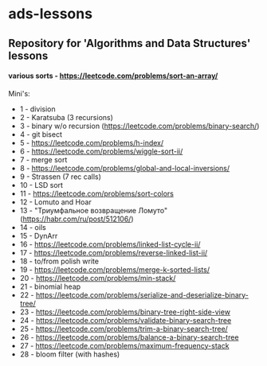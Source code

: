 # ads-lessons
## Repository for 'Algorithms and Data Structures' lessons
#### various sorts - https://leetcode.com/problems/sort-an-array/

Mini's:
- 1 - division
- 2 - Karatsuba (3 recursions)
- 3 - binary w/o recursion (https://leetcode.com/problems/binary-search/)
- 4 - git bisect
- 5 - https://leetcode.com/problems/h-index/
- 6 - https://leetcode.com/problems/wiggle-sort-ii/
- 7 - merge sort
- 8 - https://leetcode.com/problems/global-and-local-inversions/
- 9 - Strassen (7 rec calls)
- 10 - LSD sort
- 11 - https://leetcode.com/problems/sort-colors
- 12 - Lomuto and Hoar
- 13 - "Триумфальное возвращение Ломуто" (https://habr.com/ru/post/512106/)
- 14 - oils
- 15 - DynArr
- 16 - https://leetcode.com/problems/linked-list-cycle-ii/
- 17 - https://leetcode.com/problems/reverse-linked-list-ii/
- 18 - to/from polish write
- 19 - https://leetcode.com/problems/merge-k-sorted-lists/
- 20 - https://leetcode.com/problems/min-stack/
- 21 - binomial heap
- 22 - https://leetcode.com/problems/serialize-and-deserialize-binary-tree/
- 23 - https://leetcode.com/problems/binary-tree-right-side-view
- 24 - https://leetcode.com/problems/validate-binary-search-tree
- 25 - https://leetcode.com/problems/trim-a-binary-search-tree/
- 26 - https://leetcode.com/problems/balance-a-binary-search-tree
- 27 - https://leetcode.com/problems/maximum-frequency-stack
- 28 - bloom filter (with hashes)
